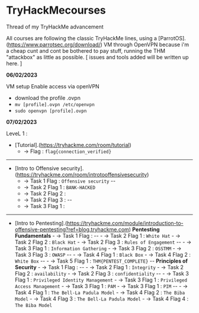 # TryHackMecourses
Thread of my TryHackMe advancement

All courses are following the classic TryHackMe lines, using a [ParrotOS].(https://www.parrotsec.org/download/) VM through OpenVPN because i'm a cheap cunt and cont be bothered to pay stuff, running the THM "attackbox" as little as possible. [ issues and tools added will be written up here. ]

**06/02/2023**

VM setup
Enable access via openVPN
  - download the profile .ovpn
  - `mv [profile].ovpn /etc/openvpn`
  - `sudo openvpn [profile].ovpn`


**07/02/2023**

LeveL 1 :
- [Tutorial].(https://tryhackme.com/room/tutorial)
   - → Flag : `flag{connection_verified}`
------------------------------------------------------------------------------------------------------
- [Intro to Offensive security].(https://tryhackme.com/room/introtooffensivesecurity)
   - → Task 1 Flag : `Offensive security`
--
   - → Task 2 Flag 1 : `BANK-HACKED`
   - → Task 2 Flag 2 :
   - → Task 2 Flag 3 :
--
   - → Task 3 Flag 1 :
------------------------------------------------------------------------------------------------------
- [Intro to Pentesting].(https://tryhackme.com/module/introduction-to-offensive-pentesting?ref=blog.tryhackme.com)
    **Pentesting Fundamentals**
       - → Task 1 Flag :
--
       - → Task 2 Flag 1 : `White Hat`
       - → Task 2 Flag 2 : `Black Hat`
       - → Task 2 Flag 3 : `Rules of Engagement`
--
       - → Task 3 Flag 1 : `Information Gathering`
       - → Task 3 Flag 2 : `OSSTMM`
       - → Task 3 Flag 3 : `OWASP`
--
       - → Task 4 Flag 1 : `Black Box`
       - → Task 4 Flag 2 : `White Box`
--
       - → Task 5 Flag 1 : `THM{PENTEST_COMPLETE}`
--
    **Principles of Security**
       - → Task 1 Flag :
--
       - → Task 2 Flag 1 : `Integrity`
       - → Task 2 Flag 2 : `availability`
       - → Task 2 Flag 3 : `confidentiality`
--
       - → Task 3 Flag 1 : `Privileged Identity Management`
       - → Task 3 Flag 1 : `Privileged Access Management`
       - → Task 3 Flag 1 : `PAM`
       - → Task 3 Flag 1 : `PIM`
--
       - → Task 4 Flag 1 : `The Bell-La Padula Model`
       - → Task 4 Flag 2 : `The Biba Model`
       - → Task 4 Flag 3 : `The Bell-La Padula Model`
       - → Task 4 Flag 4 : `The Biba Model`
